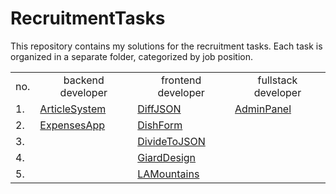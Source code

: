 # RecruitmentTasks
This repository contains my solutions for the recruitment tasks. Each task is organized in a separate folder, categorized by job position.

<table>
  <tr>
    <td>no.</td>
    <td align="center">backend developer</td>
    <td align="center">frontend developer</td>
    <td align="center">fullstack developer</td>
  </tr>
  <tr>
    <td>1.</td>
    <td>
      <a href="https://github.com/SzymCode/RecruitmentTasks/tree/main/backend%20developer/ArticleSystem">	
        ArticleSystem
      </a>	
    </td>
    <td>
      <a href="https://github.com/SzymCode/RecruitmentTasks/tree/main/frontend%20developer/DiffJSON">
        DiffJSON
      </a>
    </td>
    <td>
      <a href="https://github.com/SzymCode/RecruitmentTasks/tree/main/fullstack%20developer/AdminPanel">	
        AdminPanel
      </a>
    </td>
  </tr>
  <tr>
    <td>2.</td>
    <td>
      <a href="https://github.com/SzymCode/RecruitmentTasks/tree/main/backend%20developer/ExpensesApp">	
        ExpensesApp
      </a>
    </td>
    <td>      
      <a href="https://github.com/SzymCode/RecruitmentTasks/tree/main/frontend%20developer/DishForm">
        DishForm
      </a>
    </td>
    <td></td>
  </tr>  
  <tr>
    <td>3.</td>
    <td></td>
    <td>      
      <a href="https://github.com/SzymCode/RecruitmentTasks/tree/main/frontend%20developer/DivideToJSON">
        DivideToJSON
      </a>  
    </td>
    <td></td>
  </tr>  
  <tr>
    <td>4.</td>
    <td></td>
    <td>
      <a href="https://github.com/SzymCode/RecruitmentTasks/tree/main/frontend%20developer/GiardDesign">
        GiardDesign
      </a>
    </td>
    <td></td>
  </tr>  
  <tr>
    <td>5.</td>
    <td></td>
    <td>      
      <a href="https://github.com/SzymCode/RecruitmentTasks/tree/main/frontend%20developer/LAMountains">
        LAMountains
      </a>  
    </td>
    <td></td>
  </tr>  
</table>
